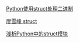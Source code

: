 [Python使用struct处理二进制](https://www.cnblogs.com/gala/archive/2011/09/22/2184801.html)  

[廖雪峰 struct](https://www.liaoxuefeng.com/wiki/0014316089557264a6b348958f449949df42a6d3a2e542c000/001431955007656a66f831e208e4c189b8a9e9f3f25ba53000)

[浅析Python中的struct模块](https://www.cnblogs.com/coser/archive/2011/12/17/2291160.html)
